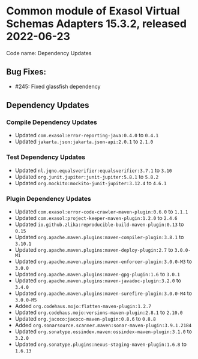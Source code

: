# Common module of Exasol Virtual Schemas Adapters 15.3.2, released 2022-06-23

Code name: Dependency Updates

## Bug Fixes:

* #245: Fixed glassfish dependency

## Dependency Updates

### Compile Dependency Updates

* Updated `com.exasol:error-reporting-java:0.4.0` to `0.4.1`
* Updated `jakarta.json:jakarta.json-api:2.0.1` to `2.1.0`

### Test Dependency Updates

* Updated `nl.jqno.equalsverifier:equalsverifier:3.7.1` to `3.10`
* Updated `org.junit.jupiter:junit-jupiter:5.8.1` to `5.8.2`
* Updated `org.mockito:mockito-junit-jupiter:3.12.4` to `4.6.1`

### Plugin Dependency Updates

* Updated `com.exasol:error-code-crawler-maven-plugin:0.6.0` to `1.1.1`
* Updated `com.exasol:project-keeper-maven-plugin:1.2.0` to `2.4.6`
* Updated `io.github.zlika:reproducible-build-maven-plugin:0.13` to `0.15`
* Updated `org.apache.maven.plugins:maven-compiler-plugin:3.8.1` to `3.10.1`
* Updated `org.apache.maven.plugins:maven-deploy-plugin:2.7` to `3.0.0-M1`
* Updated `org.apache.maven.plugins:maven-enforcer-plugin:3.0.0-M3` to `3.0.0`
* Updated `org.apache.maven.plugins:maven-gpg-plugin:1.6` to `3.0.1`
* Updated `org.apache.maven.plugins:maven-javadoc-plugin:3.2.0` to `3.4.0`
* Updated `org.apache.maven.plugins:maven-surefire-plugin:3.0.0-M4` to `3.0.0-M5`
* Added `org.codehaus.mojo:flatten-maven-plugin:1.2.7`
* Updated `org.codehaus.mojo:versions-maven-plugin:2.8.1` to `2.10.0`
* Updated `org.jacoco:jacoco-maven-plugin:0.8.6` to `0.8.8`
* Added `org.sonarsource.scanner.maven:sonar-maven-plugin:3.9.1.2184`
* Updated `org.sonatype.ossindex.maven:ossindex-maven-plugin:3.1.0` to `3.2.0`
* Updated `org.sonatype.plugins:nexus-staging-maven-plugin:1.6.8` to `1.6.13`
